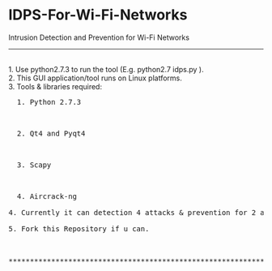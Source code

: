 # IDPS-For-Wi-Fi-Networks
Intrusion Detection and Prevention for Wi-Fi Networks




***********************************************************************************************
</br>
1. Use python2.7.3 to run the tool (E.g.  python2.7 idps.py ). </br>
2. This GUI application/tool runs on Linux platforms. </br>
3. Tools & libraries required: </br>
        <pre>  1. Python 2.7.3 </br>
        <pre>  2. Qt4 and Pyqt4 </br>
        <pre>  3. Scapy </br>
        <pre>  4. Aircrack-ng </br>
4. Currently it can detection 4 attacks & prevention for 2 attacks </br>
5. Fork this Repository if u can. </br>
</br>
***********************************************************************************************
